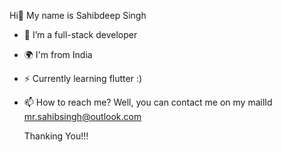 Hi👋 My name is  Sahibdeep Singh

- 👀 I’m a full-stack developer
- 🌍  I'm from India
- ⚡ Currently learning flutter :)
- 📫 How to reach me? Well, you can contact me on my mailId mr.sahibsingh@outlook.com

  Thanking You!!!
<!---
mrSahibdeepSingh/mrSahibdeepSingh is a ✨ special ✨ repository because its `README.md` (this file) appears on your GitHub profile.
You can click the Preview link to take a look at your changes.
--->
